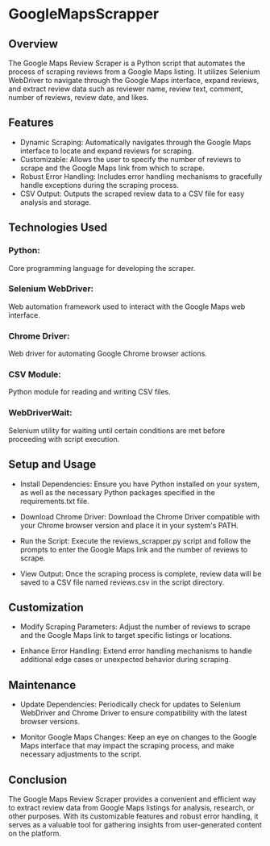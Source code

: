 # GoogleMapsScrapper

## Overview

The Google Maps Review Scraper is a Python script that automates the process of scraping reviews from a Google Maps listing. It utilizes Selenium WebDriver to navigate through the Google Maps interface, expand reviews, and extract review data such as reviewer name, review text, comment, number of reviews, review date, and likes.

## Features

- Dynamic Scraping: Automatically navigates through the Google Maps interface to locate and expand reviews for scraping.
- Customizable: Allows the user to specify the number of reviews to scrape and the Google Maps link from which to scrape.
- Robust Error Handling: Includes error handling mechanisms to gracefully handle exceptions during the scraping process.
- CSV Output: Outputs the scraped review data to a CSV file for easy analysis and storage.

## Technologies Used

### Python: 

Core programming language for developing the scraper.

### Selenium WebDriver: 

Web automation framework used to interact with the Google Maps web interface.

### Chrome Driver: 

Web driver for automating Google Chrome browser actions.

### CSV Module: 

Python module for reading and writing CSV files.

### WebDriverWait: 

Selenium utility for waiting until certain conditions are met before proceeding with script execution.

## Setup and Usage

- Install Dependencies: Ensure you have Python installed on your system, as well as the necessary Python packages specified in the requirements.txt file.

- Download Chrome Driver: Download the Chrome Driver compatible with your Chrome browser version and place it in your system's PATH.

- Run the Script: Execute the reviews_scrapper.py script and follow the prompts to enter the Google Maps link and the number of reviews to scrape.

- View Output: Once the scraping process is complete, review data will be saved to a CSV file named reviews.csv in the script directory.


## Customization

- Modify Scraping Parameters: Adjust the number of reviews to scrape and the Google Maps link to target specific listings or locations.

- Enhance Error Handling: Extend error handling mechanisms to handle additional edge cases or unexpected behavior during scraping.

## Maintenance

- Update Dependencies: Periodically check for updates to Selenium WebDriver and Chrome Driver to ensure compatibility with the latest browser versions.

- Monitor Google Maps Changes: Keep an eye on changes to the Google Maps interface that may impact the scraping process, and make necessary adjustments to the script.

## Conclusion

The Google Maps Review Scraper provides a convenient and efficient way to extract review data from Google Maps listings for analysis, research, or other purposes. With its customizable features and robust error handling, it serves as a valuable tool for gathering insights from user-generated content on the platform.
